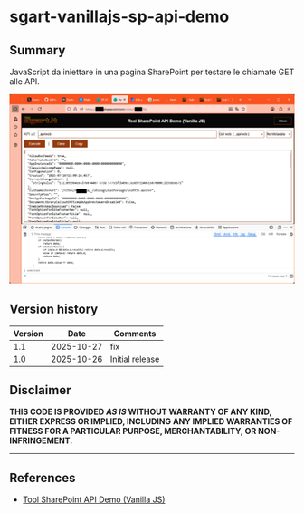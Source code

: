 # sgart-vanillajs-sp-api-demo

## Summary

JavaScript da iniettare in una pagina SharePoint per testare le chiamate GET alle API. 

![Icon](assets/sgart-vanillajs-sp-api-demo.png)


## Version history

| Version | Date       | Comments                         |
| ------- | -----------| -------------------------------- |
| 1.1     | 2025-10-27 | fix                              |
| 1.0     | 2025-10-26 | Initial release                  |

## Disclaimer

**THIS CODE IS PROVIDED _AS IS_ WITHOUT WARRANTY OF ANY KIND, EITHER EXPRESS OR IMPLIED, INCLUDING ANY IMPLIED WARRANTIES OF FITNESS FOR A PARTICULAR PURPOSE, MERCHANTABILITY, OR NON-INFRINGEMENT.**

---



## References

- [Tool SharePoint API Demo (Vanilla JS)](https://www.sgart.it/IT/informatica/tool-sharepoint-api-demo-vanilla-js/post)
